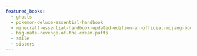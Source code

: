 ```yaml
---
featured_books:
  - ghosts
  - pokemon-deluxe-essential-handbook
  - minecraft-essential-handbook-updated-edition-an-official-mojang-book
  - big-nate-revenge-of-the-cream-puffs
  - smile
  - sisters
---
```

